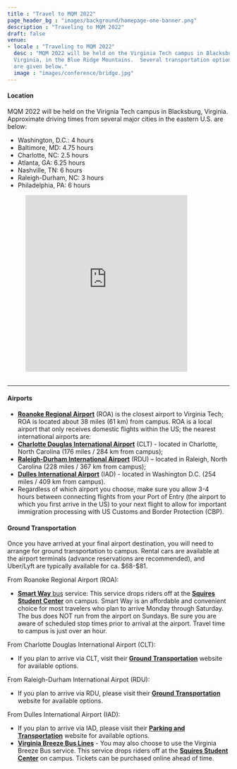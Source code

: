 ```yaml
---
title : "Travel to MQM 2022"
page_header_bg : "images/background/homepage-one-banner.png"
description : "Traveling to MQM 2022"
draft: false
venue:
- locale : "Traveling to MQM 2022"
  desc : "MQM 2022 will be held on the Virginia Tech campus in Blacksburg,
  Virginia, in the Blue Ridge Mountains.  Several transportation options
  are given below."
  image : "images/conference/bridge.jpg"
---
```


<h4>Location</h4>
MQM 2022 will be held on the Virignia Tech campus in Blacksburg, Virginia.
Approximate driving times from several major cities in the eastern U.S. are below:
<ul>
<li> Washington, D.C.: 4 hours
<li> Baltimore, MD: 4.75 hours
<li> Charlotte, NC: 2.5 hours
<li> Atlanta, GA: 6.25 hours
<li> Nashville, TN: 6 hours
<li> Raleigh-Durham, NC: 3 hours
<li> Philadelphia, PA: 6 hours
</ul>

<div class="mapouter">
  <div class="gmap_canvas"><iframe width="90%" height="400" id="gmap_canvas"
src="https://www.google.com/maps/d/u/0/embed?mid=1esMCrnXEUwYlKbJWxFMCZxL8CTwD73JN&ehbc=2E312F&z=15"
frameborder="0" scrolling="no" marginheight="0" marginwidth="0"></iframe>
<br><style>.mapouter{position:relative;text-align:right;height:400px;width:90%;}</style><a
href="https://www.embedgooglemap.net">embed google map into
website</a><style>.gmap_canvas
{overflow:hidden;background:none!important;height:400px;width:90%;}</style></div></div>
<br/>

<hr>
<h4>Airports</h4>
<ul>
  <li><a href="https://www.flyroa.com/" target="_blank"><b>Roanoke Regional
  Airport</b></a>&nbsp;(ROA) is the closest airport to Virginia Tech; ROA is located about 38 miles (61 km) from campus. ROA is a local airport that only receives domestic flights within the US; the nearest international airports are:</li>
  <li><a href="http://www.cltairport.com/" target="_blank"><b>Charlotte
  Douglas International Airport</b></a>&nbsp;(CLT) - located in Charlotte, North Carolina (176 miles / 284 km from campus);&nbsp;</li>
  <li><a href="https://www.rdu.com/" target="_blank"><b>Raleigh-Durham
  International Airport</b></a> (RDU) &ndash; located in Raleigh, North Carolina (228 miles / 367 km from campus);</li>
  <li><a href="https://www.flydulles.com" target="_blank"><b>Dulles
  International Airport</b></a>&nbsp;(IAD) - located in Washington D.C. (254 miles / 409 km from campus).</li>
  <li>Regardless of which airport you choose, make sure you allow&nbsp;3-4 hours&nbsp;between connecting flights from your Port of Entry (the airport to which you first arrive in the US) to your next flight to allow for important immigration processing with US Customs and Border Protection (CBP).&nbsp;</li>
  </ul>



<h4>Ground Transportation</h4>
<p>Once you have arrived at your final airport destination, you will need
to arrange for ground transportation to campus.  Rental cars are available at
the airport terminals (advance reservations are recommended), and Uber/Lyft
are typically available for ca. $68-$81.</p>
<p>From Roanoke Regional Airport (ROA):</p>
<ul>
  <li><a href="https://smartwaybus.com/" target="_blank"><b>Smart
Way</b>&nbsp;bus</a> service: This service drops riders off at the <a
href="https://campuslife.vt.edu/student_centers/Squires.html"
target="_blank"><b>Squires Student Center</b></a> on campus. Smart Way is
an affordable and convenient choice for most travelers who plan to arrive Monday through Saturday. The bus does&nbsp;NOT&nbsp;run from the airport on Sundays. Be sure you are aware of scheduled stop times&nbsp;prior to arrival at the airport. Travel time to campus is just over an hour. </li>
  </ul>

  <p>From Charlotte Douglas International Airport (CLT):</p>
  <ul>
    <li>If you plan to arrive via CLT, visit their&nbsp;<a href="https://www.cltairport.com/to-and-from" target="_blank"><b>Ground Transportation</b></a>&nbsp;website for available options.</li>
  </ul>

  <p>From Raleigh-Durham International Airpot (RDU):</p>
  <ul>
    <li>If you plan to arrive via RDU, please visit their <a href="https://www.rdu.com/ground-transportation/" target="_blank"><b>Ground Transportation</b></a> website for available options.</li>
  </ul>

  <p>From Dulles International Airport (IAD):</p>
  <ul>
    <li>If you plan to arrive via IAD, please visit their <a href="http://www.flydulles.com/iad/parking-transportation" target="_blank"><b>Parking and Transportation</b></a> website for available options.</li>
    <li><a target="_blank" href="https://virginiabreeze.org/"><b>Virginia Breeze Bus Lines</b></a> - You may also choose to use the Virginia Breeze Bus service.  This service drops riders off at the <a href="https://campuslife.vt.edu/student_centers/Squires.html" target="_blank"><b>Squires Student Center</b></a> on campus. Tickets can be&nbsp;purchased online&nbsp;ahead of time.</li>
  </ul>
